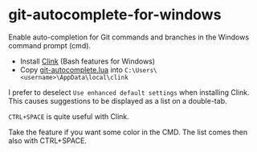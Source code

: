 # git-autocomplete-for-windows

Enable auto-completion for Git commands and branches in the Windows command prompt (cmd).

- Install [Clink](https://chrisant996.github.io/clink/) (Bash features for Windows)
- Copy [git-autocomplete.lua](https://github.com/ztomm/git-autocomplete-for-windows/blob/main/git-autocomplete.lua) into `C:\Users\<username>\AppData\local\clink`

I prefer to deselect `Use enhanced default settings` when installing Clink. This causes suggestions to be displayed as a list on a double-tab.

`CTRL+SPACE` is quite useful with Clink.

Take the feature if you want some color in the CMD. The list comes then also with CTRL+SPACE.